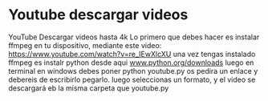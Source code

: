 # Youtube descargar videos
YouTube Descargar videos hasta 4k 
Lo primero que debes hacer es instalar ffmpeg en tu dispositivo, mediante este video: https://www.youtube.com/watch?v=re_IEwXlcXU
una vez tengas instalado ffmpeg es instalr python desde aqui www.python.org/downloads
luego en terminal en windows debes poner python youtube.py
os pedira un enlace y debereis de escribirlo pegarlo.
luego seleccionas un formato, y el video se descargará eb la misma carpeta que youtube.py
